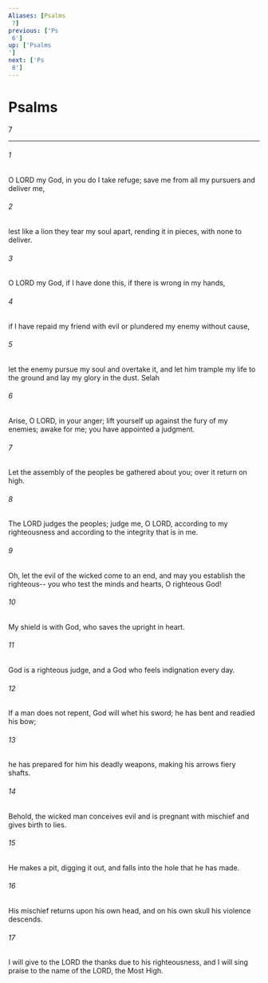 ```yaml
---
Aliases: [Psalms 7]
previous: ['Ps 6']
up: ['Psalms']
next: ['Ps 8']
---
```

# Psalms 7

***
 

###### 1 
O LORD my God, in you do I take refuge;  save me from all my pursuers and deliver me,   

###### 2 
lest like a lion they tear my soul apart,  rending it in pieces, with none to deliver.  

###### 3 
O LORD my God, if I have done this,  if there is wrong in my hands,   

###### 4 
if I have repaid my friend with evil  or plundered my enemy without cause,   

###### 5 
let the enemy pursue my soul and overtake it,  and let him trample my life to the ground  and lay my glory in the dust. Selah  

###### 6 
Arise, O LORD, in your anger;  lift yourself up against the fury of my enemies;  awake for me; you have appointed a judgment.   

###### 7 
Let the assembly of the peoples be gathered about you;  over it return on high.  

###### 8 
The LORD judges the peoples;  judge me, O LORD, according to my righteousness  and according to the integrity that is in me.   

###### 9 
Oh, let the evil of the wicked come to an end,  and may you establish the righteous--  you who test the minds and hearts,  O righteous God!   

###### 10 
My shield is with God,  who saves the upright in heart.   

###### 11 
God is a righteous judge,  and a God who feels indignation every day.  

###### 12 
If a man does not repent, God will whet his sword;  he has bent and readied his bow;   

###### 13 
he has prepared for him his deadly weapons,  making his arrows fiery shafts.   

###### 14 
Behold, the wicked man conceives evil  and is pregnant with mischief  and gives birth to lies.   

###### 15 
He makes a pit, digging it out,  and falls into the hole that he has made.   

###### 16 
His mischief returns upon his own head,  and on his own skull his violence descends.  

###### 17 
I will give to the LORD the thanks due to his righteousness,  and I will sing praise to the name of the LORD, the Most High.
